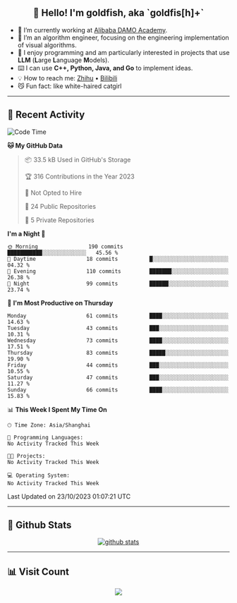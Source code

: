 
<h2 align="center">👋 Hello! I'm goldfish, aka `goldfis[h]+`</h2>

- 📍 I’m currently working at [Alibaba DAMO Academy](https://damo.alibaba.com/).  
- 🌱 I’m an algorithm engineer, focusing on the engineering implementation of visual algorithms.  
- 💬 I enjoy programming and am particularly interested in projects that use **LLM** (**L**arge **L**anguage **M**odels).   
- ⌨️ I can use **C++, Python, Java, and Go** to implement ideas.  
- 💡 How to reach me: [Zhihu](https://www.zhihu.com/people/goldfishh) • [Bilibili](https://space.bilibili.com/11349246)  
- 😼 Fun fact: like white-haired catgirl  

-------

## 🔧 Recent Activity

<!--START_SECTION:waka-->
![Code Time](http://img.shields.io/badge/Code%20Time-13%20hrs%2028%20mins-blue)

**🐱 My GitHub Data** 

> 📦 33.5 kB Used in GitHub's Storage 
 > 
> 🏆 316 Contributions in the Year 2023
 > 
> 🚫 Not Opted to Hire
 > 
> 📜 24 Public Repositories 
 > 
> 🔑 5 Private Repositories 
 > 
**I'm a Night 🦉** 

```text
🌞 Morning                190 commits         ███████████░░░░░░░░░░░░░░   45.56 % 
🌆 Daytime                18 commits          █░░░░░░░░░░░░░░░░░░░░░░░░   04.32 % 
🌃 Evening                110 commits         ███████░░░░░░░░░░░░░░░░░░   26.38 % 
🌙 Night                  99 commits          ██████░░░░░░░░░░░░░░░░░░░   23.74 % 
```
📅 **I'm Most Productive on Thursday** 

```text
Monday                   61 commits          ████░░░░░░░░░░░░░░░░░░░░░   14.63 % 
Tuesday                  43 commits          ███░░░░░░░░░░░░░░░░░░░░░░   10.31 % 
Wednesday                73 commits          ████░░░░░░░░░░░░░░░░░░░░░   17.51 % 
Thursday                 83 commits          █████░░░░░░░░░░░░░░░░░░░░   19.90 % 
Friday                   44 commits          ███░░░░░░░░░░░░░░░░░░░░░░   10.55 % 
Saturday                 47 commits          ███░░░░░░░░░░░░░░░░░░░░░░   11.27 % 
Sunday                   66 commits          ████░░░░░░░░░░░░░░░░░░░░░   15.83 % 
```


📊 **This Week I Spent My Time On** 

```text
🕑︎ Time Zone: Asia/Shanghai

💬 Programming Languages: 
No Activity Tracked This Week

🐱‍💻 Projects: 
No Activity Tracked This Week

💻 Operating System: 
No Activity Tracked This Week
```


 Last Updated on 23/10/2023 01:07:21 UTC
<!--END_SECTION:waka-->

-------

## 📆 Github Stats

<p align="center">
    <a href="https://github.com/anuraghazra/github-readme-stats">
      <img src="https://github-readme-stats.vercel.app/api?username=goldfishh&show_icons=true&theme=dracula" alt="github stats" />
    </a>
</p>

-------

## 📊 Visit Count

<p align="center">
  <a href="https://count.getloli.com/"><img src="https://count.getloli.com/get/@:goldfishh?theme=rule34"></a>
</p>
